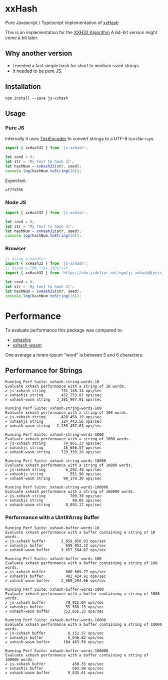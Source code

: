 # xxHash

Pure Javascript / Typescript Implementation of [xxHash](http://cyan4973.github.io/xxHash/)

This is an implementation for the
[XXH32 Algorithm](https://github.com/Cyan4973/xxHash/blob/dev/doc/xxhash_spec.md#xxh32-algorithm-description)
A 64-bit version might come a bit later.

## Why another version

- I needed a fast simple hash for short to medium sized strings.
- It needed to be pure JS.

## Installation

```
npm install --save js-xxhash
```

## Usage

### Pure JS

Internally it uses [TextEncoder](https://developer.mozilla.org/en-US/docs/Web/API/TextEncoder) to convert strings to a UTF-8 `Uint8Array`s.

```typescript
import { xxHash32 } from 'js-xxhash';

let seed = 0;
let str = 'My text to hash 😊';
let hashNum = xxHash32(str, seed);
console.log(hashNum.toString(16));
```

Expected:

```
af7fd356
```

### Node JS

```typescript
import { xxHash32 } from 'js-xxhash';

let seed = 0;
let str = 'My text to hash 😊';
let hashNum = xxHash32(str, seed);
console.log(hashNum.toString(16));
```

### Browser

```typescript
// Using a bundler
import { xxHash32 } from 'js-xxhash';
// Using a CDN like jsDelivr
import { xxHash32 } from 'https://cdn.jsdelivr.net/npm/js-xxhash@{version}/index.mjs';

let seed = 0;
let str = 'My text to hash 😊';
let hashNum = xxHash32(str, seed);
console.log(hashNum.toString(16));
```

# Performance

To evaluate performance this package was compared to:

- [xxhashjs](https://www.npmjs.com/package/xxhashjs)
- [xxhash-wasm](https://www.npmjs.com/package/xxhash-wasm)

One average a lorem-ipsum "word" is between 5 and 6 characters.

## Performance for Strings

```
Running Perf Suite: xxhash-string-words-10
Evaluate xxhash performance with a string of 10 words.
✔ js-xxhash string       731_148.14 ops/sec
✔ xxhashjs string        432_753.87 ops/sec
✔ xxhash-wasm string   3_381_907.91 ops/sec

Running Perf Suite: xxhash-string-words-100
Evaluate xxhash performance with a string of 100 words.
✔ js-xxhash string       420_458.19 ops/sec
✔ xxhashjs string        124_443.56 ops/sec
✔ xxhash-wasm string   2_289_457.63 ops/sec

Running Perf Suite: xxhash-string-words-1000
Evaluate xxhash performance with a string of 1000 words.
✔ js-xxhash string        74_861.33 ops/sec
✔ xxhashjs string         16_656.57 ops/sec
✔ xxhash-wasm string     729_339.20 ops/sec

Running Perf Suite: xxhash-string-words-10000
Evaluate xxhash performance with a string of 10000 words.
✔ js-xxhash string         6_293.40 ops/sec
✔ xxhashjs string            551.90 ops/sec
✔ xxhash-wasm string      90_170.30 ops/sec

Running Perf Suite: xxhash-string-words-100000
Evaluate xxhash performance with a string of 100000 words.
✔ js-xxhash string           709.30 ops/sec
✔ xxhashjs string             40.05 ops/sec
✔ xxhash-wasm string       8_093.17 ops/sec
```

### Performance with a Uint8Array Buffer

```
Running Perf Suite: xxhash-buffer-words-10
Evaluate xxhash performance with a buffer containing a string of 10 words.
✔ js-xxhash buffer       2_859_850.03 ops/sec
✔ xxhashjs buffer          699_053.22 ops/sec
✔ xxhash-wasm buffer     3_657_504.67 ops/sec

Running Perf Suite: xxhash-buffer-words-100
Evaluate xxhash performance with a buffer containing a string of 100 words.
✔ js-xxhash buffer         800_609.77 ops/sec
✔ xxhashjs buffer          402_424.91 ops/sec
✔ xxhash-wasm buffer     2_569_294.66 ops/sec

Running Perf Suite: xxhash-buffer-words-1000
Evaluate xxhash performance with a buffer containing a string of 1000 words.
✔ js-xxhash buffer         79_925.04 ops/sec
✔ xxhashjs buffer          55_568.13 ops/sec
✔ xxhash-wasm buffer      753_856.33 ops/sec

Running Perf Suite: xxhash-buffer-words-10000
Evaluate xxhash performance with a buffer containing a string of 10000 words.
✔ js-xxhash buffer          8_152.57 ops/sec
✔ xxhashjs buffer           6_046.82 ops/sec
✔ xxhash-wasm buffer      104_463.50 ops/sec

Running Perf Suite: xxhash-buffer-words-100000
Evaluate xxhash performance with a buffer containing a string of 100000 words.
✔ js-xxhash buffer            458.33 ops/sec
✔ xxhashjs buffer             602.90 ops/sec
✔ xxhash-wasm buffer        9_835.61 ops/sec
```
